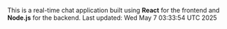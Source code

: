 This is a real-time chat application built using **React** for the frontend and **Node.js** for the backend.
Last updated: Wed May  7 03:33:54 UTC 2025

